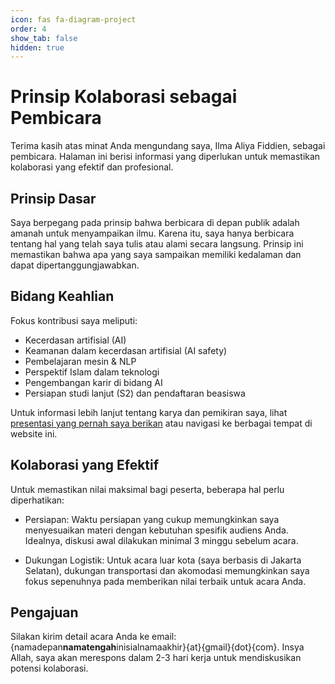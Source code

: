 ```yaml
---
icon: fas fa-diagram-project
order: 4
show_tab: false
hidden: true
---
```


# Prinsip Kolaborasi sebagai Pembicara

Terima kasih atas minat Anda mengundang saya, Ilma Aliya Fiddien, sebagai pembicara. Halaman ini berisi informasi yang diperlukan untuk memastikan kolaborasi yang efektif dan profesional.

## Prinsip Dasar

Saya berpegang pada prinsip bahwa berbicara di depan publik adalah amanah untuk menyampaikan ilmu. Karena itu, saya hanya berbicara tentang hal yang telah saya tulis atau alami secara langsung. Prinsip ini memastikan bahwa apa yang saya sampaikan memiliki kedalaman dan dapat dipertanggungjawabkan.

## Bidang Keahlian

Fokus kontribusi saya meliputi:
- Kecerdasan artifisial (AI)
- Keamanan dalam kecerdasan artifisial (AI safety)
- Pembelajaran mesin & NLP
- Perspektif Islam dalam teknologi
- Pengembangan karir di bidang AI
- Persiapan studi lanjut (S2) dan pendaftaran beasiswa

Untuk informasi lebih lanjut tentang karya dan pemikiran saya, lihat [presentasi yang pernah saya berikan](https://fiddien.com/slides/) atau navigasi ke berbagai tempat di website ini.

## Kolaborasi yang Efektif

Untuk memastikan nilai maksimal bagi peserta, beberapa hal perlu diperhatikan:

- Persiapan: Waktu persiapan yang cukup memungkinkan saya menyesuaikan materi dengan kebutuhan spesifik audiens Anda. Idealnya, diskusi awal dilakukan minimal 3 minggu sebelum acara.

- Dukungan Logistik: Untuk acara luar kota (saya berbasis di Jakarta Selatan), dukungan transportasi dan akomodasi memungkinkan saya fokus sepenuhnya pada memberikan nilai terbaik untuk acara Anda.

## Pengajuan

Silakan kirim detail acara Anda ke email: {namadepan**namatengah**inisialnamaakhir}{at}{gmail}{dot}{com}. Insya Allah, saya akan merespons dalam 2-3 hari kerja untuk mendiskusikan potensi kolaborasi.
